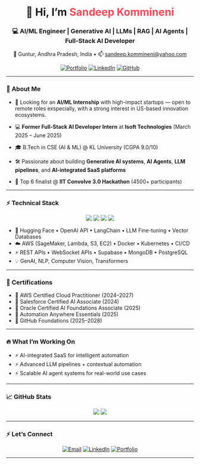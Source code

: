 <h1 align="center">👋 Hi, I’m <span style="color:#ff4757">Sandeep Kommineni</span></h1>
<h3 align="center">💻 AI/ML Engineer | Generative AI | LLMs | RAG | AI Agents | Full-Stack AI Developer</h3>

<p align="center">
  📍 Guntur, Andhra Pradesh, India •  
  📫 <a href="mailto:sandeep.kommineni@yahoo.com">sandeep.kommineni@yahoo.com</a>
</p>

<p align="center">
  <a href="https://sandeep-kommineni-portfolio.netlify.app"><img src="https://img.shields.io/badge/🌐 Portfolio-blue?style=for-the-badge" alt="Portfolio"></a>
  <a href="https://linkedin.com/in/sandeep-kommineni-334037259"><img src="https://img.shields.io/badge/💼 LinkedIn-blue?style=for-the-badge&logo=linkedin" alt="LinkedIn"></a>
  <a href="https://github.com/SANDEEPxKOMMINENI"><img src="https://img.shields.io/badge/🐙 GitHub-black?style=for-the-badge&logo=github" alt="GitHub"></a>
</p>

---

### 🚀 **About Me**
- 🧠 Looking for an **AI/ML Internship** with high-impact startups — open to remote roles exspecially, with a strong interest in US-based innovation ecosystems.
- 💻 **Former Full-Stack AI Developer Intern** at **Isoft Technologies** (March 2025 – June 2025)  
- 🎓 B.Tech in CSE (AI & ML) @ KL University (CGPA 9.0/10)  

- 🛠 Passionate about building **Generative AI systems**, **AI Agents**, **LLM pipelines**, and **AI-integrated SaaS platforms**
- 🌟 Top 6 finalist @ **IIT Convolve 3.0 Hackathon** (4500+ participants)

---

### ⚡ **Technical Stack**
<p align="center">
  <img src="https://skillicons.dev/icons?i=python,java,ts,js,sql" />  
  <img src="https://skillicons.dev/icons?i=pytorch,tensorflow,fastapi,docker,kubernetes" />
  <img src="https://skillicons.dev/icons?i=aws,react,nodejs,mongodb,postgres,mysql" />
  <img src="https://skillicons.dev/icons?i=git,github,linux,vscode" />
</p>

- 🤗 Hugging Face • OpenAI API • LangChain • LLM Fine-tuning • Vector Databases  
- ☁️ AWS (SageMaker, Lambda, S3, EC2) • Docker • Kubernetes • CI/CD  
- ⚡ REST APIs • WebSocket APIs • Supabase • MongoDB • PostgreSQL  
- 💡 GenAI, NLP, Computer Vision, Transformers  

---

### 💼 **Certifications**
- 🏅 AWS Certified Cloud Practitioner (2024–2027)  
- 🏅 Salesforce Certified AI Associate (2024)  
- 🏅 Oracle Certified AI Foundations Associate (2025)  
- 🏅 Automation Anywhere Essentials (2025)  
- 🏅 GitHub Foundations (2025–2028)

---

### 🔥 **What I’m Working On**
- ⚡ AI-integrated SaaS for intelligent automation  
- ⚡ Advanced LLM pipelines + contextual automation  
- ⚡ Scalable AI agent systems for real-world use cases  

---

### 📈 **GitHub Stats**
<p align="center">
  <img src="https://github-readme-stats.vercel.app/api?username=SANDEEPxKOMMINENI&show_icons=true&theme=radical" />
  <img src="https://github-readme-stats.vercel.app/api/top-langs/?username=SANDEEPxKOMMINENI&layout=compact&theme=radical" />
</p>

---

### ⚡ **Let’s Connect**
<p align="center">
  <a href="mailto:sandeep.kommineni@yahoo.com"><img src="https://img.shields.io/badge/📫 Email-sandeep.kommineni@yahoo.com-red?style=for-the-badge" alt="Email"></a>
  <a href="https://linkedin.com/in/sandeep-kommineni-334037259"><img src="https://img.shields.io/badge/LinkedIn-blue?logo=linkedin&style=for-the-badge" alt="LinkedIn"></a>
  <a href="https://sandeep-kommineni-portfolio.netlify.app"><img src="https://img.shields.io/badge/🌐 Portfolio-blue?style=for-the-badge" alt="Portfolio"></a>
</p>

---

